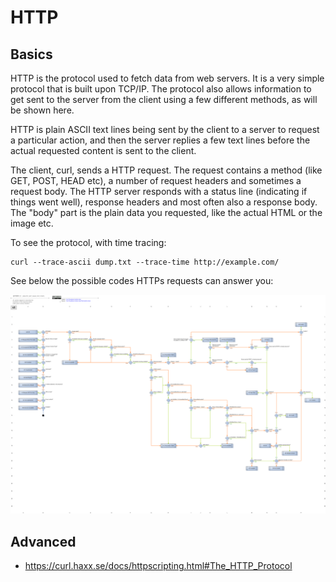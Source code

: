 HTTP
====

## Basics


HTTP is the protocol used to fetch data from web servers. It is a very simple
protocol that is built upon TCP/IP. The protocol also allows information to get
sent to the server from the client using a few different methods, as will be
shown here.

HTTP is plain ASCII text lines being sent by the client to a server to request a
particular action, and then the server replies a few text lines before the
actual requested content is sent to the client.

The client, curl, sends a HTTP request. The request contains a method (like GET,
POST, HEAD etc), a number of request headers and sometimes a request body. The
HTTP server responds with a status line (indicating if things went well),
response headers and most often also a response body. The "body" part is the
plain data you requested, like the actual HTML or the image etc.

To see the protocol, with time tracing:

```
curl --trace-ascii dump.txt --trace-time http://example.com/
```

See below the possible codes HTTPs requests can answer you:

![](http-headers-status-v3.png)


## Advanced

* https://curl.haxx.se/docs/httpscripting.html#The_HTTP_Protocol
